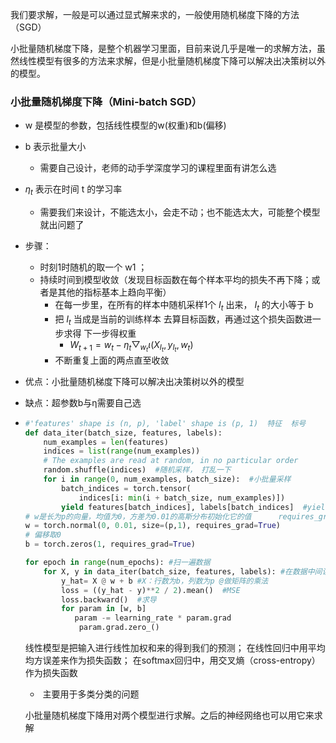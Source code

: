 我们要求解，一般是可以通过显式解来求的，一般使用随机梯度下降的方法（SGD）

小批量随机梯度下降，是整个机器学习里面，目前来说几乎是唯一的求解方法，虽然线性模型有很多的方法来求解，但是小批量随机梯度下降可以解决出决策树以外的模型。 

### 小批量随机梯度下降（Mini-batch SGD）

- w 是模型的参数，包括线性模型的w(权重)和b(偏移)
- b 表示批量大小
  - 需要自己设计，老师的动手学深度学习的课程里面有讲怎么选
- $η_t$ 表示在时间 t 的学习率
  - 需要我们来设计，不能选太小，会走不动；也不能选太大，可能整个模型就出问题了

- 步骤：

  - 时刻1时随机的取一个 w1 ；
  - 持续时间到模型收敛（发现目标函数在每个样本平均的损失不再下降；或者是其他的指标基本上趋向平衡）
    - 在每一步里，在所有的样本中随机采样1个 $I_t$ 出来， $I_t$  的大小等于 b 
    - 把 $I_t$ 当成是当前的训练样本 去算目标函数，再通过这个损失函数进一步求得 下一步得权重
      - $W_{t+1} = w_t - \eta_t \bigtriangledown_{w_t}\iota(X_{I_t} , y_{I_t}, w_t)$
    - 不断重复上面的两点直至收敛

- 优点：小批量随机梯度下降可以解决出决策树以外的模型

- 缺点：超参数b与η需要自己选

- ```python
  #'features' shape is (n, p), 'label' shape is (p, 1)  特征  标号
  def data_iter(batch_size, features, labels):
      num_examples = len(features)
      indices = list(range(num_examples))
      # The examples are read at random, in no particular order
      random.shuffle(indices)  #随机采样， 打乱一下
      for i in range(0, num_examples, batch_size):  #小批量采样
          batch_indices = torch.tensor(
              indices[i: min(i + batch_size, num_examples)])
          yield features[batch_indices], labels[batch_indices]  #yield与return不同，可以反复调用，一个一个返回出去
  # w是长为p的向量，均值为0，方差为0.01的高斯分布初始化它的值      requires_grad：创建时需要导数
  w = torch.normal(0, 0.01, size=(p,1), requires_grad=True)
  # 偏移取0 
  b = torch.zeros(1, requires_grad=True)
  
  for epoch in range(num_epochs): #扫一遍数据
      for X, y in data_iter(batch_size, features, labels): #在数据中间读取一个随机的小批量
          y_hat= X @ w + b #X：行数为b，列数为p @做矩阵的乘法
          loss = ((y_hat - y)**2 / 2).mean()  #MSE
          loss.backward()  #求导
          for param in [w, b]
             param -= learning_rate * param.grad
              param.grad.zero_()
  ```

  线性模型是把输入进行线性加权和来的得到我们的预测；
  在线性回归中用平均均方误差来作为损失函数；
  在softmax回归中，用交叉熵（cross-entropy）作为损失函数

  - ​	主要用于多类分类的问题

  小批量随机梯度下降用对两个模型进行求解。之后的神经网络也可以用它来求解 



